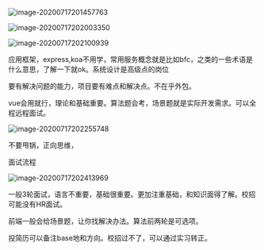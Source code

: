 ![image-20200717201457763](C:\Users\clark\AppData\Roaming\Typora\typora-user-images\image-20200717201457763.png)

![image-20200717202003350](C:\Users\clark\AppData\Roaming\Typora\typora-user-images\image-20200717202003350.png)

![image-20200717202100939](C:\Users\clark\AppData\Roaming\Typora\typora-user-images\image-20200717202100939.png)

应用框架，express,koa不用学，常用服务概念就是比如bfc，之类的一些术语是什么意思，了解一下就ok。系统设计是高级点的岗位

要有解决问题的能力，项目要有难点和解决点。不在乎外包。

vue会用就行，理论和基础重要。算法题会考，场景题就是实际开发需求。可以全程远程面试。

![image-20200717202255748](C:\Users\clark\AppData\Roaming\Typora\typora-user-images\image-20200717202255748.png)

不要甩锅，正向思维，



面试流程

![image-20200717202413969](C:\Users\clark\AppData\Roaming\Typora\typora-user-images\image-20200717202413969.png)

一般3轮面试，语言不重要，基础很重要。更加注重基础，和知识面得了解。校招可能没有HR面试。

前端一般会给场景题，让你找解决办法。算法前两轮是可选项。



投简历可以备注base地和方向。校招过不了，可以通过实习转正。

